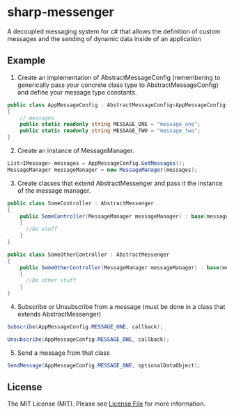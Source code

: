 # sharp-messenger

A decoupled messaging system for c# that allows the definition of custom messages and the sending of dynamic data inside of an application


## Example

1. Create an implementation of AbstractMessageConfig (remembering to generically pass your concrete class type to AbstractMessageConfig) 
and define your message type constants.

  ```csharp
  public class AppMessageConfig : AbstractMessageConfig<AppMessageConfig> 
  {
	  // messages
	  public static readonly string MESSAGE_ONE = "message_one";
	  public static readonly string MESSAGE_TWO = "message_two";
  }
  ```

2. Create an instance of MessageManager. 

  ```csharp
  List<IMessage> messages = AppMessageConfig.GetMessages();
  MessageManager messageManager = new MessageManager(messages);
  ```

3. Create classes that extend AbstractMessenger and pass it the instance of the message manager.

  ```csharp
  public class SomeController : AbstractMessenger
  {
	  public SomeController(MessageManager messageManager) : base(messageManager)
	  {
	    //Do stuff
	  }
  }
  
  public class SomeOtherController : AbstractMessenger
  {
	  public SomeOtherController(MessageManager messageManager) : base(messageManager)
	  {
	    //Do other stuff
	  }
  }
  ```
4. Subscribe or Unsubscribe from a message (must be done in a class that extends AbstractMessenger)

  ```csharp
  Subscribe(AppMessageConfig.MESSAGE_ONE, callback);
  
  Unsubscribe(AppMessageConfig.MESSAGE_ONE, callback);
  ```  
  
5. Send a message from that class

  ```csharp
  SendMessage(AppMessageConfig.MESSAGE_ONE, optionalDataObject);
  ```

## License
The MIT License (MIT). Please see [License File](https://github.com/sandyklark/sharp-messenger/blob/master/LICENSE.md) for more information.
